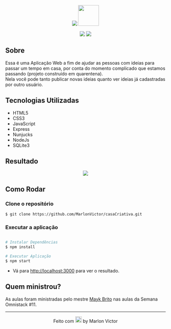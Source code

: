 <p align="center">
    <img src="https://user-images.githubusercontent.com/62356988/90342162-7b245800-dfdc-11ea-968d-c39ae5948410.png">
    <img src="https://image.flaticon.com/icons/svg/792/792064.svg" width="65px">  
</p>

<p align="center">
  <img src="https://img.shields.io/github/repo-size/MarlonVictor/casaCriativa?color=%23ff5E84&logo=GitHub&style=flat-square">
  <img src="https://img.shields.io/github/stars/MarlonVictor/casaCriativa?color=%23ff5E84&logo=github&style=flat-square">
</p>

## Sobre
Essa é uma Aplicação Web a fim de ajudar as pessoas com ideias para passar um tempo em casa, por conta do momento complicado que estamos passando (projeto construído em quarentena).  
Nela você pode tanto publicar novas ideias quanto ver ideias já cadastradas por outro usuário.

## Tecnologias Utilizadas
* HTML5
* CSS3
* JavaScript
* Express
* Nunjucks
* NodeJs
* SQLite3

## Resultado
<p align="center">
    <img src="https://user-images.githubusercontent.com/62356988/88417022-945c2f00-cdb7-11ea-96a8-aafc812988dd.gif">
</p>

## Como Rodar

### Clone o repositório
```bash
$ git clone https://github.com/MarlonVictor/casaCriativa.git
```

### Executar a aplicação
```bash

# Instalar Dependências
$ npm install

# Executar Aplicação 
$ npm start
```
* Vá para [http://localhost:3000](http://localhost:3000) para ver o resultado.

## Quem ministrou?
As aulas foram ministradas pelo mestre [Mayk Brito](https://www.gitshowcase.com/maykbrito) nas aulas da Semana Omnistack #11.

___
<p align="center">
  Feito com <img src="https://github.githubassets.com/images/icons/emoji/unicode/1f49c.png" width="20px"> by Marlon Victor
</p>